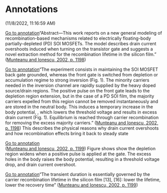
# Annotations  
(11/8/2022, 11:16:59 AM)

[Go to annotation](zotero://open-pdf/library/items/FZ7E4S47?page=1198&annotation=V5TVLHIK)“Abstract—This work reports on a new general modeling of recombination-based mechanisms related to electrically floating-body partially-depleted (PD) SOI MOSFETs. The model describes drain current overshoots induced when turning on the transistor gate and suggests a novel extraction method for the recombination lifetime in the silicon film.” ([Munteanu and Ionescu, 2002, p. 1198](zotero://select/library/items/IZJVHYUY))

[Go to annotation](zotero://open-pdf/library/items/FZ7E4S47?page=1198&annotation=GF3Q3W3B)“The experiment consists in maintaining the SOI MOSFET back gate grounded, whereas the front gate is switched from depletion or accumulation regime to strong inversion (Fig. 1). The minority carriers needed in the inversion channel are rapidly supplied by the heavy doped source/drain regions. The positive pulse on the front gate leads to the depletion region extension, but in the case of a PD SOI film, the majority carriers expelled from this region cannot be removed instantaneously and are stored in the neutral body. This induces a temporary increase in the body potential, , which lowers the threshold voltage and results in excess drain current (Fig. 1). Equilibrium is reached through carrier recombination for removing the excess majority carriers.” ([Munteanu and Ionescu, 2002, p. 1198](zotero://select/library/items/IZJVHYUY)) This describes the physical reasons why drain current overshoots and how recombination effects bring it back to steady state

 [Go to annotation](zotero://open-pdf/library/items/FZ7E4S47?page=1199&annotation=ZRNFEIB7)  
([Munteanu and Ionescu, 2002, p. 1199](zotero://select/library/items/IZJVHYUY)) Figure shows show the depletion region widens when a positive pulse is applied at the gate. The excess holes in the body raises the body potential, resulting in a threshold voltage drop, and drain current overshoot.

[Go to annotation](zotero://open-pdf/library/items/FZ7E4S47?page=1199&annotation=BWKVMIXF)“The transient duration is essentially governed by the carrier recombination lifetime in the silicon film [13], [16]: lower the lifetime, lower the recovery time” ([Munteanu and Ionescu, 2002, p. 1199](zotero://select/library/items/IZJVHYUY))